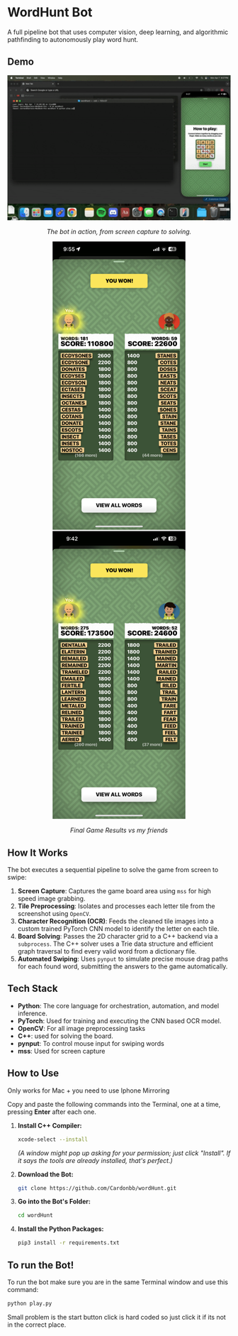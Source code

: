 # WordHunt Bot

A full pipeline bot that uses computer vision, deep learning, and algorithmic pathfinding to autonomously play word hunt.

## Demo

<p align="center">
  <img src="wordHunt.gif" alt="WordHunt Bot Demo" width="800"/>
</p>
<p align="center">
  <em>The bot in action, from screen capture to solving.</em>
</p>
<p align="center">
  <img src="win1.png" alt="Results Screenshot 1" width="300"/>
  <img src="win2.png" alt="Results Screenshot 2" width="300"/>
</p>
<p align="center">
  <em>Final Game Results vs my friends</em>
</p>


##  How It Works

The bot executes a sequential pipeline to solve the game from screen to swipe:

1.  **Screen Capture**: Captures the game board area using `mss` for high speed image grabbing.
2.  **Tile Preprocessing**: Isolates and processes each letter tile from the screenshot using `OpenCV`.
3.  **Character Recognition (OCR)**: Feeds the cleaned tile images into a custom trained PyTorch CNN model to identify the letter on each tile.
4.  **Board Solving**: Passes the 2D character grid to a C++ backend via a `subprocess`. The C++ solver uses a Trie data structure and efficient graph traversal to find every valid word from a dictionary file.
5.  **Automated Swiping**: Uses `pynput` to simulate precise mouse drag paths for each found word, submitting the answers to the game automatically.

## Tech Stack

* **Python**: The core language for orchestration, automation, and model inference.
* **PyTorch**: Used for training and executing the CNN based OCR model.
* **OpenCV**: For all image preprocessing tasks
* **C++**: used for solving the board.
* **pynput**: To control mouse input for swiping words
* **mss**: Used for screen capture

##  How to Use

Only works for Mac + you need to use Iphone Mirroring

Copy and paste the following commands into the Terminal, one at a time, pressing **Enter** after each one.

1.  **Install C++ Compiler:**
    ```bash
    xcode-select --install
    ```
    *(A window might pop up asking for your permission; just click "Install". If it says the tools are already installed, that's perfect.)*

2.  **Download the Bot:**
    ```bash
    git clone https://github.com/Cardonbb/wordHunt.git
    ```

3.  **Go into the Bot's Folder:**
    ```bash
    cd wordHunt
    ```

4.  **Install the Python Packages:**
    ```bash
    pip3 install -r requirements.txt
    ```

## To run the Bot!

To run the bot make sure you are in the same Terminal window and use this command:

```bash
python play.py
```


Small problem is the start button click is hard coded so just click it if its not in the correct place.
